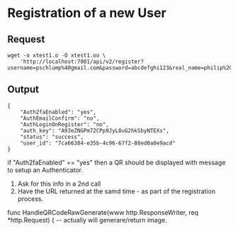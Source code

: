 # Registration of a new User

## Request

```
wget -o xtest1.o -O xtest1.oo \
	'http://localhost:7001/api/v2/register?username=pschlump%40gmail.com&password=abcdefghi123&real_name=philip%20Jon%20schlump&again=abcdefghi123&__method__=POST&_ran_=538.396'
```


## Output

```
{
	"Auth2faEnabled": "yes",
	"AuthEmailConfirm": "no",
	"AuthLoginOnRegister": "no",
	"auth_key": "A93eZNGPm72CPp9JyL8uG2hkSbyNTEXs",
	"status": "success",
	"user_id": "7ca66384-e35b-4c96-67f2-88ed0a0e9acd"
}

```


if "Auth2faEnabled" == "yes" then a QR should be displayed with message
to setup an Authenticator.

1. Ask for this info in a 2nd call
2. Have the URL returned at the samd time - as part of the registration process.



func HandleQRCodeRawGenerate(www http.ResponseWriter, req *http.Request) { -- actually will generare/return image.
